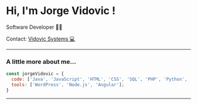 # Hi, I'm Jorge Vidovic !
<p>Software Developer 👨‍💻 </p>
<p>Contact: <a href="https://vidovic.systems/">Vidovic Systems 💻</a></p>

---

### A little more about me...  

```javascript
const jorgeVidovic = {
  code: ['Java', 'JavaScript', 'HTML', 'CSS', 'SQL', 'PHP', 'Python', 'Kotlin'],
  tools: ['WordPress', 'Node.js', 'Angular'];
}
```

---
